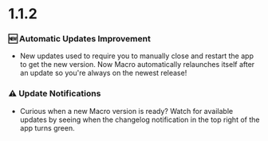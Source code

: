 # 1.1.2

### 🆕 Automatic Updates Improvement 
 - New updates used to require you to manually close and restart the app to get the new version. Now Macro automatically relaunches itself after an update so you're always on the newest release!

### ⚠️ Update Notifications
 - Curious when a new Macro version is ready? Watch for available updates by seeing when the changelog notification in the top right of the app turns green. 
